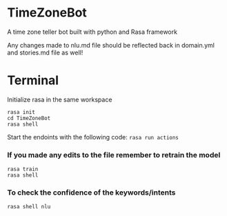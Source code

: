 # TimeZoneBot
A time zone teller bot built with python and Rasa framework

Any changes made to nlu.md file should be reflected back in domain.yml and stories.md file as well!

# Terminal
Initialize rasa in the same workspace
```
rasa init
cd TimeZoneBot
rasa shell
```

Start the endoints with the following code:
```rasa run actions```

### If you made any edits to the file remember to retrain the model
```
rasa train
rasa shell
```

### To check the confidence of the keywords/intents
```rasa shell nlu ```
